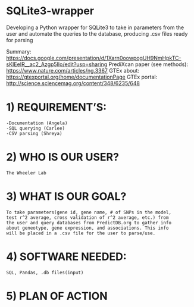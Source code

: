# SQLite3-wrapper
Developing a Python wrapper for SQLite3 to take in parameters from the user and automate the queries to the database, producing .csv files ready for parsing

Summary: https://docs.google.com/presentation/d/1Xarn0oowpogUH9NmHpkTC-sKIEeIR__ac2_Azgp5Ilo/edit?usp=sharing
PrediXcan paper (see methods): https://www.nature.com/articles/ng.3367
GTEx about: https://gtexportal.org/home/documentationPage
GTEx portal: http://science.sciencemag.org/content/348/6235/648

# 1)	REQUIREMENT’S:
    -Documentation (Angela)
    -SQL querying (Carlee)
    -CSV parsing (Shreya)
# 2)	WHO IS OUR USER?
    The Wheeler Lab
# 3)	WHAT IS OUR GOAL?
    To take parameters(gene id, gene name, # of SNPs in the model, 
    test r^2 average, cross validation of r^2 average, etc.) from 
    the user and query databases from PredictDB.org to gather info 
    about geneotype, gene expression, and associations. This info 
    will be placed in a .csv file for the user to parse/use. 
# 4)  SOFTWARE NEEDED:
    SQL, Pandas, .db files(input)
# 5)	PLAN OF ACTION
